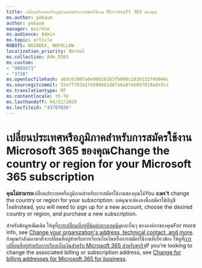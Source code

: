 ```yaml
---
title: เปลี่ยนประเทศหรือภูมิภาคสําหรับการสมัครใช้งาน Microsoft 365 ของคุณ
ms.author: pebaum
author: pebaum
manager: mnirkhe
ms.audience: Admin
ms.topic: article
ROBOTS: NOINDEX, NOFOLLOW
localization_priority: Normal
ms.collection: Adm_O365
ms.custom:
- "9001671"
- "3738"
ms.openlocfilehash: a68c62007a0e99828183fb690c1039132f49044c
ms.sourcegitcommit: 55eff703a17e500681d8fa6a87eb067019ade3cc
ms.translationtype: MT
ms.contentlocale: th-TH
ms.lasthandoff: 04/22/2020
ms.locfileid: "43707026"
---
```

# <a name="change-the-country-or-region-for-your-microsoft-365-subscription"></a><span data-ttu-id="2b813-102">เปลี่ยนประเทศหรือภูมิภาคสําหรับการสมัครใช้งาน Microsoft 365 ของคุณ</span><span class="sxs-lookup"><span data-stu-id="2b813-102">Change the country or region for your Microsoft 365 subscription</span></span>

<span data-ttu-id="2b813-103">**คุณไม่สามารถ**เปลี่ยนประเทศหรือภูมิภาคสําหรับการสมัครใช้งานของคุณได้</span><span class="sxs-lookup"><span data-stu-id="2b813-103">You **can't** change the country or region for your subscription.</span></span> <span data-ttu-id="2b813-104">แต่คุณจะต้องลงชื่อสมัครใช้บัญชีใหม่</span><span class="sxs-lookup"><span data-stu-id="2b813-104">Instead, you will need to sign up for a new account, choose the desired country or region, and purchase a new subscription.</span></span> 

<span data-ttu-id="2b813-105">สําหรับข้อมูลเพิ่มเติม ให้ดูที่[การเปลี่ยนที่อยู่ที่ติดต่อทางเทคนิค](https://docs.microsoft.com/microsoft-365/admin/manage/change-address-contact-and-more?view=o365-worldwide)และอื่นๆ ขององค์กรของคุณ</span><span class="sxs-lookup"><span data-stu-id="2b813-105">For more info, see [Change your organization's address, technical contact, and more](https://docs.microsoft.com/microsoft-365/admin/manage/change-address-contact-and-more?view=o365-worldwide).</span></span> <span data-ttu-id="2b813-106">ถ้าคุณกําลังมองหาที่จะเปลี่ยนที่อยู่สําหรับการเรียกเก็บเงินหรือการสมัครใช้งานที่เกี่ยวข้อง ให้ดูที่[การเปลี่ยนที่อยู่สําหรับการเรียกเก็บเงินสําหรับ Microsoft 365 สําหรับธุรกิจ](https://docs.microsoft.com/microsoft-365/commerce/billing-and-payments/change-your-billing-addresses?view=o365-worldwide)</span><span class="sxs-lookup"><span data-stu-id="2b813-106">If you're looking to change the associated billing or subscription address, see [Change for billing addresses for Microsoft 365 for business](https://docs.microsoft.com/microsoft-365/commerce/billing-and-payments/change-your-billing-addresses?view=o365-worldwide).</span></span> 
